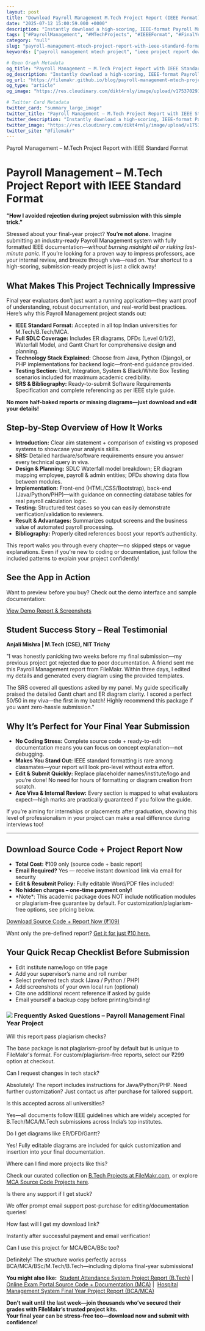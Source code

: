 ```yaml
---
layout: post
title: "Download Payroll Management M.Tech Project Report (IEEE Format)"
date: "2025-07-12 15:00:59.000 +0000"
description: "Instantly download a high-scoring, IEEE-format Payroll Management project report with source code for your final year submission."
tags: ["#PayrollManagement", "#MTechProjects", "#IEEEFormat", "#FinalYearProject", "#SourceCode", "#ProjectReport", "#ERDiagram", "#DFD", "#StudentProjects"]
category: "null"
slug: "payroll-management-mtech-project-report-with-ieee-standard-format"
keywords: ["payroll management mtech project", "ieee project report download", "final year project source code", "payroll system documentation", "mtech ieee projects", "payroll management system report", "er diagram payroll project", "dfd payroll management", "ready made mtech projects"]

# Open Graph Metadata
og_title: "Payroll Management – M.Tech Project Report with IEEE Standard Format"
og_description: "Instantly download a high-scoring, IEEE-format Payroll Management project report with source code for your final year submission."
og_url: "https://filemakr.github.io/blog/payroll-management-mtech-project-report-with-ieee-standard-format"
og_type: "article"
og_image: "https://res.cloudinary.com/dikt4rnly/image/upload/v1753702918/nhdmd8y9hj7rjtq0rdaa.png"

# Twitter Card Metadata
twitter_card: "summary_large_image"
twitter_title: "Payroll Management – M.Tech Project Report with IEEE Standard Format"
twitter_description: "Instantly download a high-scoring, IEEE-format Payroll Management project report with source code for your final year submission."
twitter_image: "https://res.cloudinary.com/dikt4rnly/image/upload/v1753702918/nhdmd8y9hj7rjtq0rdaa.png"
twitter_site: "@filemakr"
---
```


Payroll Management – M.Tech Project Report with IEEE Standard Format

Payroll Management – M.Tech Project Report with IEEE Standard Format
====================================================================

**“How I avoided rejection during project submission with this simple trick.”**

Stressed about your final-year project? **You’re not alone.** Imagine submitting an industry-ready Payroll Management system with fully formatted IEEE documentation—_without burning midnight oil or risking last-minute panic._ If you’re looking for a proven way to impress professors, ace your internal review, and breeze through viva—read on. Your shortcut to a high-scoring, submission-ready project is just a click away!

What Makes This Project Technically Impressive
----------------------------------------------

Final year evaluators don’t just want a running application—they want proof of understanding, robust documentation, and real-world best practices. Here’s why this Payroll Management project stands out:

*   **IEEE Standard Format:** Accepted in all top Indian universities for M.Tech/B.Tech/MCA.
*   **Full SDLC Coverage:** Includes ER diagrams, DFDs (Level 0/1/2), Waterfall Model, and Gantt Chart for comprehensive design and planning.
*   **Technology Stack Explained:** Choose from Java, Python (Django), or PHP implementations for backend logic—front-end guidance provided.
*   **Testing Section:** Unit, Integration, System & Black/White Box Testing scenarios included for maximum academic credibility.
*   **SRS & Bibliography:** Ready-to-submit Software Requirements Specification and complete referencing as per IEEE style guide.

**No more half-baked reports or missing diagrams—just download and edit your details!**

Step-by-Step Overview of How It Works
-------------------------------------

*   **Introduction:** Clear aim statement + comparison of existing vs proposed systems to showcase your analysis skills.
*   **SRS:** Detailed hardware/software requirements ensure you answer every technical query in viva.
*   **Design & Planning:** SDLC Waterfall model breakdown; ER diagram mapping employee, payroll & admin entities; DFDs showing data flow between modules.
*   **Implementation:** Front-end (HTML/CSS/Bootstrap), back-end (Java/Python/PHP)—with guidance on connecting database tables for real payroll calculation logic.
*   **Testing:** Structured test cases so you can easily demonstrate verification/validation to reviewers.
*   **Result & Advantages:** Summarizes output screens and the business value of automated payroll processing.
*   **Bibliography:** Properly cited references boost your report’s authenticity.

This report walks you through every chapter—no skipped steps or vague explanations. Even if you’re new to coding or documentation, just follow the included patterns to explain your project confidently!

See the App in Action
---------------------

Want to preview before you buy? Check out the demo interface and sample documentation:

[View Demo Report & Screenshots](https://online.visual-paradigm.com/share/book/sample-project-report-1uzumhkivv)

Student Success Story – Real Testimonial
----------------------------------------

**Anjali Mishra | M.Tech (CSE), NIT Trichy**

"I was honestly panicking two weeks before my final submission—my previous project got rejected due to poor documentation. A friend sent me this Payroll Management report from FileMakr. Within three days, I edited my details and generated every diagram using the provided templates.  
  
The SRS covered all questions asked by my panel. My guide specifically praised the detailed Gantt chart and ER diagram clarity. I scored a perfect 50/50 in my viva—the first in my batch! Highly recommend this package if you want zero-hassle submission."

Why It’s Perfect for Your Final Year Submission
-----------------------------------------------

*   **No Coding Stress:** Complete source code + ready-to-edit documentation means you can focus on concept explanation—not debugging.
*   **Makes You Stand Out:** IEEE standard formatting is rare among classmates—your report will look pro-level without extra effort.
*   **Edit & Submit Quickly:** Replace placeholder names/institute/logo and you’re done! No need for hours of formatting or diagram creation from scratch.
*   **Ace Viva & Internal Review:** Every section is mapped to what evaluators expect—high marks are practically guaranteed if you follow the guide.

If you’re aiming for internships or placements after graduation, showing this level of professionalism in your project can make a real difference during interviews too!

* * *

Download Source Code + Project Report Now
-----------------------------------------

*   **Total Cost:** ₹109 only (source code + basic report)
*   **Email Required?** Yes — receive instant download link via email for security
*   **Edit & Resubmit Policy:** Fully editable Word/PDF files included!
*   **No hidden charges – one-time payment only!**
*   \*Note\*: This academic package does NOT include notification modules or plagiarism-free guarantee by default. For customization/plagiarism-free options, see pricing below.

[Download Source Code + Report Now (₹109)](https://filemakr.com/mtech-final-year-project-report-payroll-management)

Want only the pre-defined report? [Get it for just ₹10 here.](https://filemakr.com/mtech-final-year-project-report-payroll-management)

Your Quick Recap Checklist Before Submission
--------------------------------------------

*   Edit institute name/logo on title page
*   Add your supervisor’s name and roll number
*   Select preferred tech stack (Java / Python / PHP)
*   Add screenshots of your own local run (optional)
*   Cite one additional recent reference if asked by guide
*   Email yourself a backup copy before printing/binding!

### ![](https://www.filemakr.com/assets/info-icon.png) Frequently Asked Questions – Payroll Management Final Year Project

Will this report pass plagiarism checks?

The base package is not plagiarism-proof by default but is unique to FileMakr's format. For custom/plagiarism-free reports, select our ₹299 option at checkout.

Can I request changes in tech stack?

Absolutely! The report includes instructions for Java/Python/PHP. Need further customization? Just contact us after purchase for tailored support.

Is this accepted across all universities?

Yes—all documents follow IEEE guidelines which are widely accepted for B.Tech/MCA/M.Tech submissions across India’s top institutes.

Do I get diagrams like ER/DFD/Gantt?

Yes! Fully editable diagrams are included for quick customization and insertion into your final documentation.

Where can I find more projects like this?

Check our curated collection on [B.Tech Projects at FileMakr.com](https://filemakr.com/btech-final-year-project-report), or explore [MCA Source Code Projects here](https://filemakr.com/mca-final-year-project-report).

Is there any support if I get stuck?

We offer prompt email support post-purchase for editing/documentation queries!

How fast will I get my download link?

Instantly after successful payment and email verification!

Can I use this project for MCA/BCA/BSc too?

Definitely! The structure works perfectly across BCA/MCA/BSc/M.Tech/B.Tech—including diploma final-year submissions!

**You might also like:**  [Student Attendance System Project Report (B.Tech)](https://filemakr.com/btech-final-year-project-report-smart-attendance) |  [Online Exam Portal Source Code + Documentation (MCA)](https://filemakr.com/mca-final-year-project-report-online-quiz-system) |  [Hospital Management System Final Year Project Report (BCA/MCA)](https://filemakr.com/mca-final-year-project-report-hospital-management)

**Don’t wait until the last week—join thousands who’ve secured their grades with FileMakr’s trusted project kits.  
Your final year can be stress-free too—download now and submit with confidence!**
